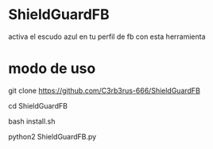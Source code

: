 # ShieldGuardFB
activa el escudo azul en tu perfil de fb con esta herramienta

# modo de uso

git clone https://github.com/C3rb3rus-666/ShieldGuardFB

cd ShieldGuardFB

bash install.sh

python2 ShieldGuardFB.py
